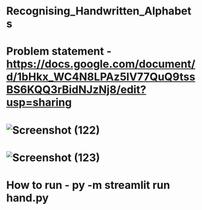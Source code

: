 # Recognising_Handwritten_Alphabets
# Problem statement - https://docs.google.com/document/d/1bHkx_WC4N8LPAz5lV77QuQ9tssBS6KQQ3rBidNJzNj8/edit?usp=sharing
# ![Screenshot (122)](https://github.com/adas754/Recognising_Handwritten_Alphabets/assets/83580623/10032cd4-3b6b-48b4-ab06-7d030381fbb9)
# ![Screenshot (123)](https://github.com/adas754/Recognising_Handwritten_Alphabets/assets/83580623/32dfcb0f-e414-4eeb-89b0-8c24f27e70c0)
# How to run - py -m streamlit run hand.py

